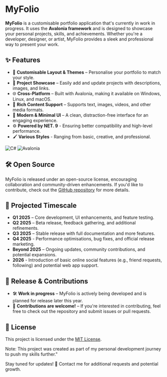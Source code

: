 # **MyFolio**  

**MyFolio** is a customisable portfolio application that's currently in work in progress. It uses the **Avalonia framework** and is designed to showcase your personal projects, skills, and achievements. Whether you're a developer, designer, or artist, MyFolio provides a sleek and professional way to present your work.  

## ✨ Features  
- 🎨 **Customisable Layout & Themes** – Personalise your portfolio to match your style.  
- 📂 **Project Showcase** – Easily add and update projects with descriptions, images, and links.  
- 🌐 **Cross-Platform** – Built with Avalonia, making it available on Windows, Linux, and macOS.  
- 📝 **Rich Content Support** – Supports text, images, videos, and other media formats.  
- 🚀 **Modern & Minimal UI** – A clean, distraction-free interface for an engaging experience.
- ⚙️ **Powered by NET. 9** - Ensuring better compatibility and high-level performance.
- 🖌 **Various Styles** - Ranging from basic, creative, and professional.

![C#](https://img.shields.io/badge/C%23-%2300599C.svg?style=for-the-badge&logo=csharp&logoColor=white)
![Avalonia](https://img.shields.io/badge/Avalonia-%233776AB.svg?style=for-the-badge&logo=avalonia&logoColor=white)

## 🛠️ Open Source  
MyFolio is released under an open-source license, encouraging collaboration and community-driven enhancements. If you'd like to contribute, check out the [GitHub repository](#) for more details.  

## 📅 Projected Timescale  
- **Q1 2025** – Core development, UI enhancements, and feature testing.  
- **Q2 2025** – Beta release, feedback gathering, and additional refinements.  
- **Q3 2025** – Stable release with full documentation and more features.  
- **Q4 2025** - Performance optimisations, bug fixes, and official release marketing.
- **Beyond 2025** – Ongoing updates, community contributions, and potential expansions.
- **2026** -  Introduction of basic online social features (e.g., friend requests, following) and potential web app support.

## 📅 Release & Contributions  
- 🛠 **Work in progress** – MyFolio is actively being developed and is planned for release later this year.  
- 🤝 **Contributions are welcome!** – If you're interested in contributing, feel free to check out the repository and submit issues or pull requests. 

## 📜 License
This project is licensed under the [MIT License](LICENSE).

Note: This project was created as part of my personal development journey to push my skills further."

Stay tuned for updates! 🚀
Contact me for additional requests and potential growth. 
